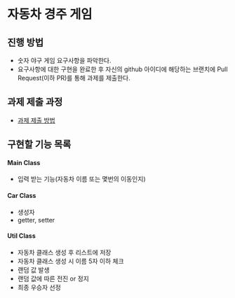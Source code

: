 # 자동차 경주 게임
## 진행 방법
* 숫자 야구 게임 요구사항을 파악한다.
* 요구사항에 대한 구현을 완료한 후 자신의 github 아이디에 해당하는 브랜치에 Pull Request(이하 PR)를 통해 과제를 제출한다.

## 과제 제출 과정
* [과제 제출 방법](https://github.com/next-step/nextstep-docs/tree/master/precourse)

## 구현할 기능 목록

#### Main Class
- 입력 받는 기능(자동차 이름 또는 몇번의 이동인지)

#### Car Class
- 생성자
- getter, setter

#### Util Class
- 자동차 클래스 생성 후 리스트에 저장
- 자동차 클래스 생성 시 이름 5자 이하 체크
- 랜덤 값 발생 
- 랜덤 값에 따른 전진 or 정지
- 최종 우승자 선정